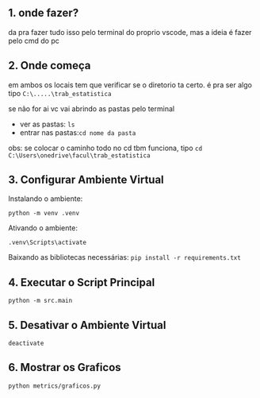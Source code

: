 ## 1. onde fazer?
da pra fazer tudo isso pelo terminal do proprio vscode, mas a ideia é fazer pelo cmd do pc 

## 2. Onde começa

em ambos os locais tem que verificar se o diretorio ta certo. 
é pra ser algo tipo ```C:\.....\trab_estatistica```

se não for ai vc vai abrindo as pastas pelo terminal 

 - ver as pastas: ```ls```
 - entrar nas pastas:```cd nome da pasta```

obs: se colocar o caminho todo no cd tbm funciona, tipo ```cd C:\Users\onedrive\facul\trab_estatistica```

## 3. Configurar Ambiente Virtual
Instalando o ambiente:

```python -m venv .venv```

Ativando o ambiente: 

```.venv\Scripts\activate```

Baixando as bibliotecas necessárias:
```pip install -r requirements.txt```

## 4. Executar o Script Principal

```python -m src.main```

## 5. Desativar o Ambiente Virtual
```deactivate```

## 6. Mostrar os Graficos

```python metrics/graficos.py```
